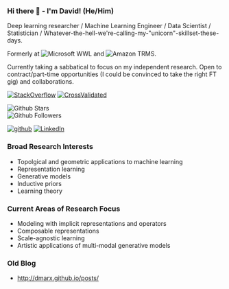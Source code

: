 ### Hi there 👋 - I'm David! (He/Him)

Deep learning researcher / Machine Learning Engineer / Data Scientist / Statistician / Whatever-the-hell-we're-calling-my-"unicorn"-skillset-these-days.

Formerly at ![Microsoft WWL](https://img.shields.io/badge/Microsoft_WWL-258ffa?style=flat-square&logo=microsoft) and ![Amazon TRMS](https://img.shields.io/static/v1?style=flat-square&message=Amazon+TRMS&color=222222&logo=Amazon&logoColor=FF9900&label=). 

Currently taking a sabbatical to focus on my independent research. Open to contract/part-time opportunities (I could be convinced to take the right FT gig) and collaborations.


[![StackOverflow](https://img.shields.io/stackexchange/StackOverflow/r/819544?color=brightgreen&style=plastic)](https://stackoverflow.com/users/819544/david-marx)
[![CrossValidated](https://img.shields.io/stackexchange/CrossValidated/r/8451?color=green&style=plastic)](https://stats.stackexchange.com/users/8451/david-marx)

![Github Stars](https://img.shields.io/github/stars/dmarx?affiliations=OWNER%2CCOLLABORATOR%2CORGANIZATION_MEMBER&style=social)  
![Github Followers](https://img.shields.io/github/followers/dmarx?style=social)

[![github](https://img.shields.io/badge/github-%23121011.svg?style=for-the-badge&logo=github&logoColor=white)](https://github.com/dmarx)
[![LinkedIn](https://img.shields.io/badge/linkedin-%230077B5.svg?style=for-the-badge&logo=linkedin&logoColor=white)](https://www.linkedin.com/in/david-marx-b0a5bb14/)



### Broad Research Interests

* Topolgical and geometric applications to machine learning
* Representation learning
* Generative models
* Inductive priors
* Learning theory

### Current Areas of Research Focus

* Modeling with implicit representations and operators
* Composable representations
* Scale-agnostic learning
* Artistic applications of multi-modal generative models

### Old Blog

* http://dmarx.github.io/posts/




<!--
**dmarx/dmarx** is a ✨ _special_ ✨ repository because its `README.md` (this file) appears on your GitHub profile.

Here are some ideas to get you started:

- 🔭 I’m currently working on ...
- 🌱 I’m currently learning ...
- 👯 I’m looking to collaborate on ...
- 🤔 I’m looking for help with ...
- 💬 Ask me about ...
- 📫 How to reach me: ...
- 😄 Pronouns: ...
- ⚡ Fun fact: ...
-->

